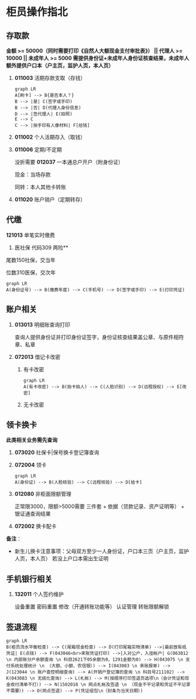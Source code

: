 # 柜员操作指北

## 存取款

**金额 >= 50000（同时需要打印《自然人大额现金支付审批表》） || 代理人 >= 10000 || 未成年人 >= 5000 需提供身份证+未成年人身份证核查结果，未成年人额外提供户口本（户主页，监护人页，本人页）**

1. **011003** 活期存款支取（存钱）

   ``` mermaid
   graph LR
   A[刷卡] --> B{是否本人？}
   B --> |是| C(签字或手印)
   B --> |否| D(代理人身份信息)
   D --> |签代理人| E(拍照)
   E --> C
   C --> |按手印有人像材料| F[给钱]
   ```

2. **011002** 个人活期存入（取钱）

3. **011006** 定期/不定期

   没折需要 **012037** 一本通总户开户（附身份证）

   现金：当场存款

   同转：本人其他卡转账

4. **011020** 账户销户（定期转存）

##  代缴

**121013** 单笔实时缴费

1.  医社保 代码309 两险**

   尾数150社保，交当年

   位数310医保，交次年

   ``` mermaid
   graph LR
   A(身份证号) --> B(缴费年度) --> C(手机号) --> D(签字或手印) --> E(打印凭证)
   ```


## 账户相关

1. **013013** 明细账查询打印

   查询人提供身份证并打印身份证签字，身份证核查结果盖公章、与原件相符章、私章

2. **072013** 借记卡改密

   1. 有卡改密

      ``` mermaid
      graph LR
      A(有卡改密) --> B(拍卡拍人) --> C(人脸识别) --> D(远程授权) --> E[改密]
      ```

   2. 无卡改密

## 领卡换卡

**此类相关业务需先查询**

1. **073020** 社保卡|保号换卡登记簿查询

2. **072004** 领卡

   ```mermaid
   graph LR
   A(身份证) --> B(人脸核验) --> C(远程核验) --> D[给卡]
   ```

3. **012080** 非柜面限额管理

   正常限3000，限额>5000需要 三件套 + 依据（贷款记录、资产证明等） + 银证通查询结果

4. **072002** 换卡配卡

**备注**： 

- 新生儿换卡注意事项：父母双方至少一人身份证，户口本三页（户主页，监护人页，本人页） 若没上户口本需出生证明

## 手机银行相关

1. **132011** 个人签约维护

   设备重置 密码重置 修改（开通转账功能等） 认证管理 转账限额解锁

## 签退流程

``` mermaid
graph LR
B(柜员流水平衡检查) --> C(尾箱现金检查) --> D(打印尾箱实物清单) -->|最前放有纸凭证| E(点钱) --> F(043046<br>来账凭证打印) -->|入对公户，入挂帐户| G(063012 \n 内部账分户余额查询 \n 科目2621下05余额为0，1291金额为0) --> H(043075 \n 支付系统处理统计 \n （大额、小额、农信银）) --> I(043083 \n 来账报单) --> J(123044 \n 账户查控明细查询) --> A(开销户登记簿的查询 \n 科目号211102) --> K(043083 \n 无纸化查询) --> L(札帐) --> M(按顺序打印签退页选项\n（会计凭证和现金收付清单不打）) --> N(1502010 \n 网点札帐及签退 \n （现金不平记录和凭证不平记录不需要）) --> O(网点签退) --> P(凭证组包\n（封条为当天日期）)
```

